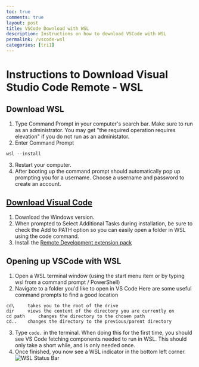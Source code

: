 ```yaml
---
toc: true
comments: true
layout: post
title: VSCode Download with WSL
description: Instructions on how to download VSCode with WSL
permalink: /vscode-wsl
categories: [tri1]
---
```


# Instructions to Download Visual Studio Code Remote - WSL

## Download WSL 
1. Type Command Prompt in your computer's search bar. Make sure to run as an administrator.
You may get "the required operation requires elevation" if you do not run as an administator.
2. Enter Command Prompt
```
wsl --install
```
3. Restart your computer. 
4. After booting up the command prompt should automatically pop up prompting you for a username. Choose a username and password to create an account.

## [Download Visual Code](https://code.visualstudio.com/)
1. Download the Windows version.
2. When prompted to Select Additional Tasks during installation, be sure to check the Add to PATH option so you can easily open a folder in WSL using the code command.
3. Install the [Remote Development extension pack](https://marketplace.visualstudio.com/items?itemName=ms-vscode-remote.vscode-remote-extensionpack)

## Opening up VSCode with WSL
1. Open a WSL terminal window (using the start menu item or by typing wsl from a command prompt / PowerShell)
2. Navigate to a folder you'd like to open in VS Code
Here are some useful command prompts to find a good location
```
cd\     takes you to the root of the drive
dir     views the content of the directory you are currently on
cd path     changes the directory to the chosen path
cd..    changes the directory to the previous/parent directory
```
3. Type ```code.``` in the terminal. When doing this for the first time, you should see VS Code fetching components needed to run in WSL. This should only take a short while, and is only needed once.
4. Once finished, you now see a WSL indicator in the bottom left corner.
![WSL Status Bar](https://raw.githubusercontent.com/nighthawkcoders/APCSP/master/images/wsl-statusbar-indicator.png)
